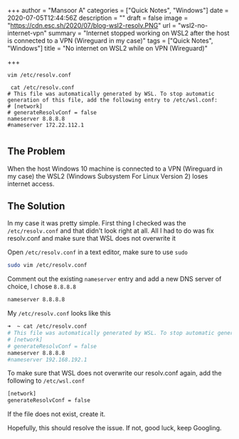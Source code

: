 +++
author = "Mansoor A"
categories = ["Quick Notes", "Windows"]
date = 2020-07-05T12:44:56Z
description = ""
draft = false
image = "https://cdn.esc.sh/2020/07/blog-wsl2-resolv.PNG"
url = "wsl2-no-internet-vpn"
summary = "Internet stopped working on WSL2 after the host is connected to a VPN (Wireguard in my case)"
tags = ["Quick Notes", "Windows"]
title = "No internet on WSL2 while on VPN (Wireguard)"

+++


```
vim /etc/resolv.conf

 cat /etc/resolv.conf
# This file was automatically generated by WSL. To stop automatic generation of this file, add the following entry to /etc/wsl.conf:
# [network]
# generateResolvConf = false
nameserver 8.8.8.8
#nameserver 172.22.112.1
```



# 

## The Problem

When the host Windows 10 machine is connected to a VPN (Wireguard in my case) the WSL2 (Windows Subsystem For Linux Version 2) loses internet access.



## The Solution

In my case it was pretty simple. First thing I checked was the `/etc/resolv.conf` and that didn't look right at all. All I had to do was fix resolv.conf and make sure that WSL does not overwrite it

Open `/etc/resolv.conf` in a text editor, make sure to use `sudo`

```bash
sudo vim /etc/resolv.conf
```

Comment out the existing `nameserver` entry and add a new DNS server of choice, I chose `8.8.8.8`

```bash
nameserver 8.8.8.8
```

My `/etc/resolv.conf` looks like this

```bash
➜  ~ cat /etc/resolv.conf
# This file was automatically generated by WSL. To stop automatic generation of this file, add the following entry to /etc/wsl.conf:
# [network]
# generateResolvConf = false
nameserver 8.8.8.8
#nameserver 192.168.192.1
```

To make sure that WSL does not overwrite our resolv.conf again, add the following to `/etc/wsl.conf`

```bash
[network]
generateResolvConf = false
```

If the file does not exist, create it.

Hopefully, this should resolve the issue. If not, good luck, keep Googling.


